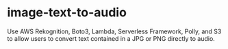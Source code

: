 # image-text-to-audio
Use AWS Rekognition, Boto3, Lambda, Serverless Framework, Polly, and S3 to allow users to convert text contained in a JPG or PNG directly to audio.
